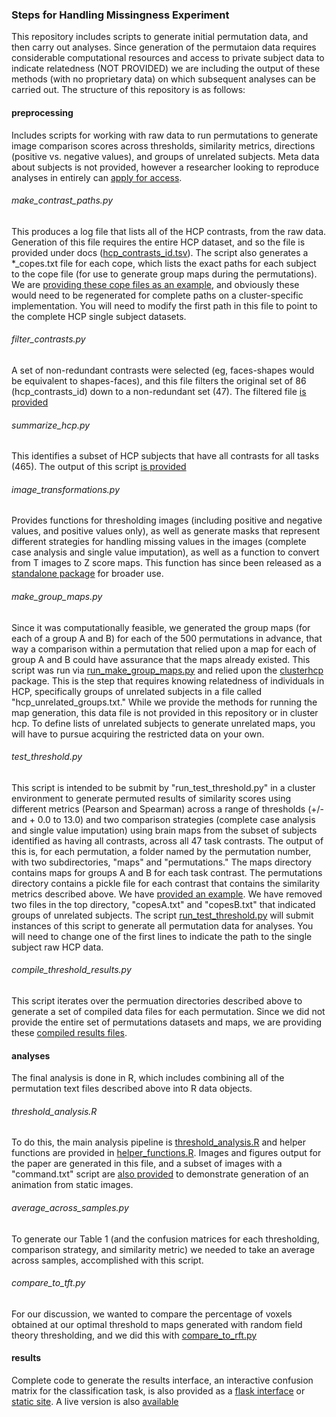 ### Steps for Handling Missingness Experiment

This repository includes scripts to generate initial permutation data, and then carry out analyses. Since generation of the permutaion data requires considerable computational resources and access to private subject data to indicate relatedness (NOT PROVIDED) we are including the output of these methods (with no proprietary data) on which subsequent analyses can be carried out. The structure of this repository is as follows:

#### preprocessing
Includes scripts for working with raw data to run permutations to generate image comparison scores across thresholds, similarity metrics, directions (positive vs. negative values), and groups of unrelated subjects. Meta data about subjects is not provided, however a researcher looking to reproduce analyses in entirely can [apply for access](http://www.humanconnectome.org/data/data-use-terms/restricted-access-overview.html).

###### make_contrast_paths.py 	
This produces a log file that lists all of the HCP contrasts, from the raw data.  Generation of this file requires the entire HCP dataset, and so the file is provided under docs ([hcp_contrasts_id.tsv](doc/hcp_contrasts_id_filter.tsv)). The script also generates a *_copes.txt file for each cope, which lists the exact paths for each subject to the cope file (for use to generate group maps during the permutations). We are [providing these cope files as an example](data/copes), and obviously these would need to be regenerated for complete paths on a cluster-specific implementation. You will need to modify the first path in this file to point to the complete HCP single subject datasets.

###### filter_contrasts.py
A set of non-redundant contrasts were selected (eg, faces-shapes would be equivalent to shapes-faces), and this file filters the original set of 86 (hcp_contrasts_id) down to a non-redundant set (47). The filtered file [is provided](doc/hcp_contrasts_id_filter.tsv)

###### summarize_hcp.py
This identifies a subset of HCP subjects that have all contrasts for all tasks (465). The output of this script [is provided](doc/hcp_465_with_all_tasks.tsv)

###### image_transformations.py
Provides functions for thresholding images (including positive and negative values, and positive values only), as well as generate masks that represent different strategies for handling missing values in the images (complete case analysis and single value imputation), as well as a function to convert from T images to Z score maps. This function has since been released as a [standalone package](https://github.com/vsoch/TtoZ) for broader use.

###### make_group_maps.py
Since it was computationally feasible, we generated the group maps (for each of a group A and B) for each of the 500 permutations in advance, that way a comparison within a permutation that relied upon a map for each of group A and B could have assurance that the maps already existed.  This script was run via [run_make_group_maps.py](preprocessing/run_make_group_maps.py) and relied upon the [clusterhcp](https://github.com/vsoch/clusterhcp) package. This is the step that requires knowing relatedness of individuals in HCP, specifically groups of unrelated subjects in a file called "hcp_unrelated_groups.txt." While we provide the methods for running the map generation, this data file is not provided in this repository or in cluster hcp. To define lists of unrelated subjects to generate unrelated maps, you will have to pursue acquiring the restricted data on your own.

###### test_threshold.py
This script is intended to be submit by "run_test_threshold.py" in a cluster environment to generate permuted results of similarity scores using different metrics (Pearson and Spearman) across a range of thresholds (+/- and + 0.0 to 13.0) and two comparison strategies (complete case analysis and single value imputation) using brain maps from the subset of subjects identified as having all contrasts, across all 47 task contrasts. The output of this is, for each permutation, a folder named by the permutation number, with two subdirectories, "maps" and "permutations." The maps directory contains maps for groups A and B for each task contrast. The permutations directory contains a pickle file for each contrast that contains the similarity metrics described above. We have [provided an example](data/permutation_example/0). We have removed two files in the top directory, "copesA.txt" and "copesB.txt" that indicated groups of unrelated subjects. The script [run_test_threshold.py](preprocessing/run_test_threshold.py) will submit instances of this script to generate all permutation data for analyses. You will need to change one of the first lines to indicate the path to the single subject raw HCP data.

###### compile_threshold_results.py
This script iterates over the permuation directories described above to generate a set of compiled data files for each permutation. Since we did not provide the entire set of permutations datasets and maps, we are providing these [compiled results files](data/results).


#### analyses
The final analysis is done in R, which includes combining all of the permutation text files described above into R data objects. 

###### threshold_analysis.R
To do this, the main analysis pipeline is [threshold_analysis.R](analysis/threshold_analysis.R) and helper functions are provided in [helper_functions.R](analysis/helper_functions.R). Images and figures output for the paper are generated in this file, and a subset of images with a "command.txt" script are [also provided](data/img) to demonstrate generation of an animation from static images. 

###### average_across_samples.py
To generate our Table 1 (and the confusion matrices for each thresholding, comparison strategy, and similarity metric) we needed to take an average across samples, accomplished with this script.

###### compare_to_tft.py
For our discussion, we wanted to compare the percentage of voxels obtained at our optimal threshold to maps generated with random field theory thresholding, and we did this with [compare_to_rft.py](analysis/compare_to_rft.py) 

#### results
Complete code to generate the results interface, an interactive confusion matrix for the classification task, is also provided as a [flask interface](results) or [static site](https://github.com/vsoch/image-comparison-thresholding/tree/gh-pages). A live version is also [available](http://vsoch.github.io/image-comparison-thresholding)
